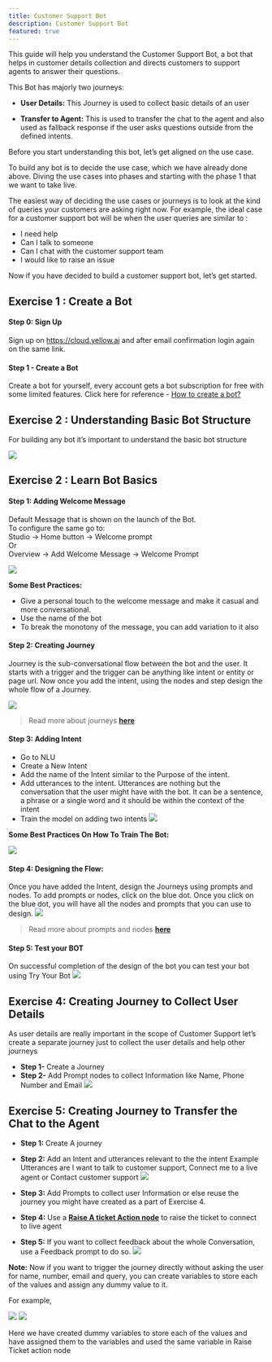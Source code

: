```yaml
---
title: Customer Support Bot
description: Customer Support Bot
featured: true
---
```


This guide will help you understand the Customer Support Bot, a bot that helps in customer details collection and directs customers to support agents to answer their questions. 

This Bot has majorly two journeys:

- **User Details:** This Journey is used to collect basic details of an user

- **Transfer to Agent:** This is used to transfer the chat to the agent and also used as fallback response if the user asks questions outside from the defined intents.

Before you start understanding this bot, let’s get aligned on the use case.

To build any bot is to decide the use case, which we have already done above. Diving the use cases into phases and starting with the phase 1 that we want to take live. 

The easiest way of deciding the use cases or journeys is to look at the kind of queries your customers are asking right now. 
For example, the ideal case for a customer support bot will be when the user queries are similar to : 
- I need help 
- Can I talk to someone 
- Can I chat with the customer support team
- I would like to raise an issue

Now if you have decided to build a customer support bot, let’s get started.

## Exercise 1 : Create a Bot

#### Step 0: Sign Up
Sign up on https://cloud.yellow.ai and after email confirmation login again on the same link.

#### Step 1 - Create a Bot
Create a bot for yourself, every account gets a bot subscription for free with some limited features. Click here for reference - [How to create a bot? ](https://www.youtube.com/watch?v=DWdrstYFlG0)

## Exercise 2 : Understanding Basic Bot Structure

For building any bot it’s important to understand the basic bot structure

![](https://cdn.yellowmessenger.com/6BxmvyxiMXyG1633520010703.png)

## Exercise 2 : Learn Bot Basics

#### Step 1: Adding Welcome Message

Default Message that is shown on the launch of the Bot.  
To configure the same go to:  
Studio → Home button → Welcome prompt     
Or     
Overview → Add Welcome Message → Welcome Prompt

![](https://cdn.yellowmessenger.com/r79RJdnzcnyl1633520602151.JPG)

**Some Best Practices:**

- Give a personal touch to the welcome message and make it casual and more conversational.
- Use the name of the bot
- To break the monotony of the message, you can add variation to it also

#### Step 2: Creating Journey

Journey is the sub-conversational flow between the bot and the user. It starts with a trigger and the trigger can be anything like intent or entity or page url.
Now once you add the intent, using the nodes and step design the whole flow of a Journey.

![](https://cdn.yellowmessenger.com/EjzIgxlptLxF1633528880229.JPG)

> Read more about journeys [**here**](https://docs.yellow.ai/docs/platform_concepts/studio/journeys)



#### Step 3:  Adding Intent

- Go to NLU 
- Create a New Intent
- Add the name of the Intent similar to the Purpose of the intent.
- Add utterances to the intent. Utterances are nothing but the conversation that the user might have with the bot. It can be a sentence, a phrase or a single word and it should be within the context of the intent
- Train the model on adding two intents
![](https://cdn.yellowmessenger.com/DJJco7XH4hhM1633528825650.JPG)

**Some Best Practices On How To Train The Bot:**

![](https://cdn.yellowmessenger.com/dGHgMehWFHoV1633528548413.JPG)

#### Step 4:  Designing the Flow:

Once you have added the Intent, design the Journeys using prompts and nodes.
To add prompts or nodes, click on the blue dot.
Once you click on the blue dot, you will have all the nodes and prompts that you can use to design.
![](https://cdn.yellowmessenger.com/t3gz2Bghp2jC1633528418589.JPG)

> Read more about prompts and nodes [**here**](https://docs.yellow.ai/docs/platform_concepts/studio/steps/prompts-and-messages)


#### Step 5: Test your BOT

On successful completion of the design of the bot you can test your bot using Try Your Bot
![](https://cdn.yellowmessenger.com/z5a0kYG4QCq21633528280175.JPG)

## Exercise 4: Creating Journey to Collect User Details
 
As user details are really important in the scope of Customer Support let’s create a separate journey just to collect the user details and help other journeys
- **Step 1-** Create a Journey 
- **Step 2-** Add Prompt nodes to collect Information like Name, Phone Number and Email
![](https://cdn.yellowmessenger.com/NNPD6g9M5ULL1633528152212.JPG)

## Exercise 5: Creating Journey to Transfer the Chat to the Agent

- **Step 1:** Create A journey 
- **Step 2:** Add an Intent and utterances relevant to the the intent
Example Utterances are I want to talk to customer support, Connect me to a live agent or
Contact customer support
![](https://cdn.yellowmessenger.com/KE2gYzfIcFSF1633528065913.JPG)

- **Step 3:** Add Prompts to collect user Information or else reuse the journey you might have created as a part of Exercise 4.

- **Step 4:** Use a [**Raise A ticket Action node**](https://docs.yellow.ai/docs/platform_concepts/studio/steps/action-nodes-and-logic#raise-ticket) to raise the ticket to connect to live agent

- **Step 5:** If you want to collect feedback about the whole Conversation, use a Feedback prompt to do so.
![](https://cdn.yellowmessenger.com/Q148to2133YI1633527994108.JPG)

**Note:** Now if you want to trigger the journey directly without asking the user for name, number, email and query, you can create variables to store each of the values and assign any dummy value to it. 

For example,

![](https://i.imgur.com/XDY49nY.png)
![](https://i.imgur.com/7rBE4gG.png)

Here we have created dummy variables to store each of the values and have assigned them to the variables and used the same variable in Raise Ticket action node
